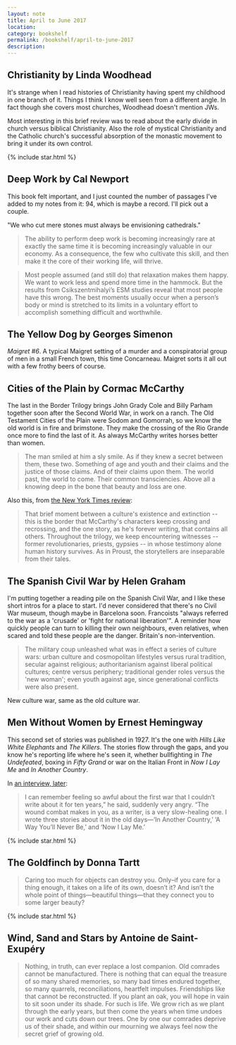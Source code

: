 ```yaml
---
layout: note
title: April to June 2017
location:
category: bookshelf
permalink: /bookshelf/april-to-june-2017
description:
---
```


## Christianity by Linda Woodhead

It's strange when I read histories of Christianity having spent my childhood in
one branch of it. Things I think I know well seen from a different angle. In
fact though she covers most churches, Woodhead doesn't mention JWs.

Most interesting in this brief review was to read about the early divide in
church versus biblical Christianity. Also the role of mystical Christianity and
the Catholic church's successful absorption of the monastic movement to bring it
under its own control.

<aside>{% include star.html %}</aside>

## Deep Work by Cal Newport

This book felt important, and I just counted the number of passages I've added
to my notes from it:  94, which is maybe a record. I'll pick out a couple.

<aside>
"We who cut mere stones must always be envisioning cathedrals."
</aside>

> The ability to perform deep work is becoming increasingly rare at exactly the
same time it is becoming increasingly valuable in our economy. As a consequence,
the few who cultivate this skill, and then make it the core of their working
life, will thrive.

> Most people assumed (and still do) that relaxation makes them happy. We want
to work less and spend more time in the hammock. But the results from
Csikszentmihalyi’s ESM studies reveal that most people have this wrong. The best
moments usually occur when a person’s body or mind is stretched to its limits in
a voluntary effort to accomplish something difficult and worthwhile.

## The Yellow Dog by Georges Simenon

_Maigret #6_. A typical Maigret setting of a murder and a conspiratorial group
of men in a small French town, this time Concarneau. Maigret sorts it all out
with a few frothy beers of course.

## Cities of the Plain by Cormac McCarthy

The last in the Border Trilogy brings John Grady Cole and Billy Parham together
soon after the Second World War, in work on a ranch. The Old Testament Cities of
the Plain were Sodom and Gomorrah, so we know the old world is in fire and
brimstone. They make the crossing of the Rio Grande once more to find the last
of it. As always McCarthy writes horses better than women.

> The man smiled at him a sly smile. As if they knew a secret between them,
these two. Something of age and youth and their claims and the justice of those
claims. And of their claims upon them. The world past, the world to come. Their
common transciencies. Above all a knowing deep in the bone that beauty and loss
are one.

Also this, from [the New York Times review][nytcm]:

> That brief moment between a culture's existence and extinction -- this is the
border that McCarthy's characters keep crossing and recrossing, and the one
story, as he's forever writing, that contains all others. Throughout the
trilogy, we keep encountering witnesses -- former revolutionaries, priests,
gypsies -- in whose testimony alone human history survives. As in Proust, the
storytellers are inseparable from their tales.

[nytcm]: http://www.nytimes.com/books/98/05/17/reviews/980517.17moslet.html

## The Spanish Civil War by Helen Graham

I'm putting together a reading pile on the Spanish Civil War, and I like these
short intros for a place to start. I'd never considered that there's no Civil
War museum, though maybe in Barcelona soon. Francoists "always referred to the
war as a 'crusade' or 'fight for national liberation'". A reminder how quickly
people can turn to killing their own neighbours, even relatives, when scared and
told these people are the danger. Britain's non-intervention.

> The military coup unleashed what was in effect a series of culture wars: urban
culture and cosmopolitan lifestyles versus rural tradition, secular against
religious; authoritarianism against liberal political cultures; centre versus
periphery; traditional gender roles versus the 'new woman'; even youth against
age, since generational conflicts were also present.

New culture war, same as the old culture war.

## Men Without Women by Ernest Hemingway

This second set of stories was published in 1927. It's the one with _Hills Like
White Elephants_ and _The Killers_. The stories flow through the gaps, and you
know he's reporting life where he's seen it, whether bullfighting in _The
Undefeated_, boxing in _Fifty Grand_ or war on the Italian Front in _Now I Lay
Me_ and _In Another Country_.

In [an interview, later][nyeh]:

> I can remember feeling so awful about the first war that I couldn’t write
about it for ten years,” he said, suddenly very angry. “The wound combat makes
in you, as a writer, is a very slow-healing one. I wrote three stories about it
in the old days—‘In Another Country,’ ‘A Way You’ll Never Be,’ and ‘Now I Lay
Me.’

[nyeh]: http://www.newyorker.com/magazine/1950/05/13/how-do-you-like-it-now-gentlemen

<aside>{% include star.html %}</aside>

## The Goldfinch by Donna Tartt

> Caring too much for objects can destroy you. Only–if you care for a thing
enough, it takes on a life of its own, doesn’t it? And isn’t the whole point of
things—beautiful things—that they connect you to some larger beauty?

<aside>{% include star.html %}</aside>

## Wind, Sand and Stars by Antoine de Saint-Exupéry

> Nothing, in truth, can ever replace a lost companion. Old comrades cannot be
manufactured. There is nothing that can equal the treasure of so many shared
memories, so many bad times endured together, so many quarrels, reconciliations,
heartfelt impulses. Friendships like that cannot be reconstructed. If you plant
an oak, you will hope in vain to sit soon under its shade. For such is life. We
grow rich as we plant through the early years, but then come the years when time
undoes our work and cuts down our trees. One by one our comrades deprive us of
their shade, and within our mourning we always feel now the secret grief of
growing old.